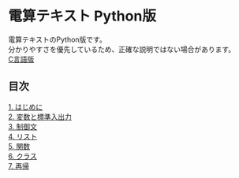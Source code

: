 # 電算テキスト Python版
電算テキストのPython版です。  
分かりやすさを優先しているため、正確な説明ではない場合があります。  
[C言語版](https://github.com/knct-densan/densantext)

## 目次
[1. はじめに](https://github.com/knct-densan/densantext-python/blob/main/Chapter1.md)  
[2. 変数と標準入出力](https://github.com/knct-densan/densantext-python/blob/main/Chapter2.md)  
[3. 制御文](https://github.com/knct-densan/densantext-python/blob/main/Chapter3.md)  
[4. リスト](https://github.com/knct-densan/densantext-python/blob/main/Chapter4.md)  
[5. 関数](https://github.com/knct-densan/densantext-python/blob/main/Chapter5.md)  
[6. クラス](https://github.com/knct-densan/densantext-python/blob/main/Chapter6.md)  
[7. 再帰](https://github.com/knct-densan/densantext-python/blob/main/Chapter7.md)  
